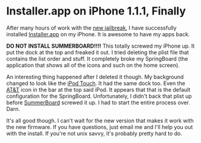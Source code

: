 # Installer.app on iPhone 1.1.1, Finally

After many hours of work with the [new jailbreak](http://web.archive.org/web/20071014203346/http://www.tuaw.com/2007/10/10/iphone-dev-team-announces-public-iphone-1-1-1-jailbreak/), I have successfully installed [Installer.app](http://web.archive.org/web/20071014203346/http://iphone.nullriver.com/) on my iPhone. It is awesome to have my apps back.

**DO NOT INSTALL SUMMERBOARD!!!!** This totally screwed my iPhone up. It put the dock at the top and freaked it out. I tried deleting the plist file that contains the list order and stuff. It completely broke my SpringBoard (the application that shows all of the icons and such on the home screen).

An interesting thing happened after I deleted it though. My background changed to look like the [iPod Touch](http://web.archive.org/web/20071014203346/http://apple.com/ipodtouch). It had the same dock too. Even the [AT&T](http://web.archive.org/web/20071014203346/http://att.com/) icon in the bar at the top said iPod. It appears that that is the default configuration for the SpringBoard. Unfortunately, I didn't back that plist up before [SummerBoard](http://web.archive.org/web/20071014203346/http://www.apptapp.com/summerboard/) screwed it up. I had to start the entire process over. Darn.

It's all good though. I can't wait for the new version that makes it work with the new firmware. If you have questions, just email me and I'll help you out with the install. If you're not unix savvy, it's probably pretty hard to do.
